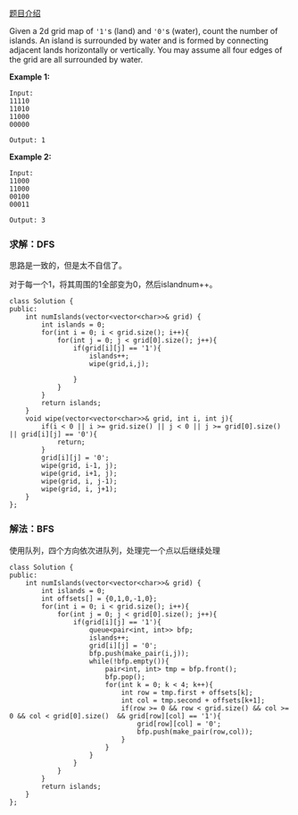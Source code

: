 [题目介绍](https://leetcode.com/problems/number-of-islands/)

Given a 2d grid map of `'1'`s (land) and `'0'`s (water), count the number of islands. An island is surrounded by water and is formed by connecting adjacent lands horizontally or vertically. You may assume all four edges of the grid are all surrounded by water.

**Example 1:**

```
Input:
11110
11010
11000
00000

Output: 1
```

**Example 2:**

```
Input:
11000
11000
00100
00011

Output: 3
```



### 求解：DFS

思路是一致的，但是太不自信了。

对于每一个1，将其周围的1全部变为0，然后islandnum++。

```
class Solution {
public:
    int numIslands(vector<vector<char>>& grid) {
        int islands = 0;
        for(int i = 0; i < grid.size(); i++){
            for(int j = 0; j < grid[0].size(); j++){
                if(grid[i][j] == '1'){
                    islands++;
                    wipe(grid,i,j);
                    
                }
            }
        }
        return islands;
    }
    void wipe(vector<vector<char>>& grid, int i, int j){
        if(i < 0 || i >= grid.size() || j < 0 || j >= grid[0].size() || grid[i][j] == '0'){
            return;
        }
        grid[i][j] = '0';
        wipe(grid, i-1, j);
        wipe(grid, i+1, j);
        wipe(grid, i, j-1);
        wipe(grid, i, j+1);
    }
};
```



### 解法：BFS

使用队列，四个方向依次进队列，处理完一个点以后继续处理

```
class Solution {
public:
    int numIslands(vector<vector<char>>& grid) {
        int islands = 0;
        int offsets[] = {0,1,0,-1,0};
        for(int i = 0; i < grid.size(); i++){
            for(int j = 0; j < grid[0].size(); j++){
                if(grid[i][j] == '1'){
                    queue<pair<int, int>> bfp;
                    islands++;
                    grid[i][j] = '0';
                    bfp.push(make_pair(i,j));
                    while(!bfp.empty()){
                        pair<int, int> tmp = bfp.front();
                        bfp.pop();
                        for(int k = 0; k < 4; k++){
                            int row = tmp.first + offsets[k];
                            int col = tmp.second + offsets[k+1];
                            if(row >= 0 && row < grid.size() && col >= 0 && col < grid[0].size()  && grid[row][col] == '1'){
                                grid[row][col] = '0';
                                bfp.push(make_pair(row,col));
                            }
                        }
                    }
                }
            }
        }
        return islands;
    }
};
```

